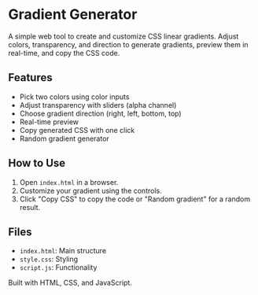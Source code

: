 # Gradient Generator

A simple web tool to create and customize CSS linear gradients. Adjust colors, transparency, and direction to generate gradients, preview them in real-time, and copy the CSS code.

## Features
- Pick two colors using color inputs
- Adjust transparency with sliders (alpha channel)
- Choose gradient direction (right, left, bottom, top)
- Real-time preview
- Copy generated CSS with one click
- Random gradient generator

## How to Use
1. Open `index.html` in a browser.
2. Customize your gradient using the controls.
3. Click "Copy CSS" to copy the code or "Random gradient" for a random result.

## Files
- `index.html`: Main structure
- `style.css`: Styling
- `script.js`: Functionality

Built with HTML, CSS, and JavaScript.
